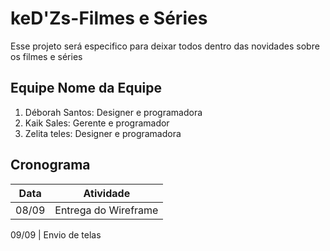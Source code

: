 # keD'Zs-Filmes e Séries
Esse projeto será especifico para deixar todos dentro das novidades sobre os filmes e séries


## Equipe Nome da Equipe
1. Déborah Santos: Designer e programadora
2. Kaik Sales: Gerente e programador
3. Zelita teles: Designer e programadora


## Cronograma
Data | Atividade
------------ | -------------
08/09	| Entrega do Wireframe

09/09 |	Envio de telas

